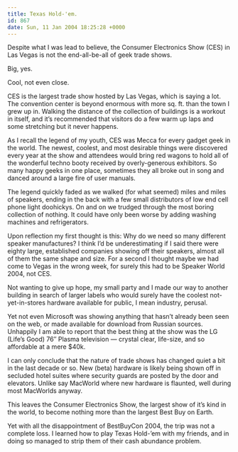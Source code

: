 ```yaml
---
title: Texas Hold-'em.
id: 867
date: Sun, 11 Jan 2004 18:25:28 +0000
---
```


Despite what I was lead to believe, the Consumer Electronics Show (<span class="caps">CES</span>) in Las Vegas is not the end-all-be-all of geek trade shows.  

Big, yes.  

Cool, not even close.  

<span class="caps">CES</span> is the largest trade show hosted by Las Vegas, which is saying a lot. The convention center is beyond enormous with more sq. ft. than the town I grew up in. Walking the distance of the collection of buildings is a workout in itself, and it’s recommended that visitors do a few warm up laps and some stretching but it never happens.  

As I recall the legend of my youth, <span class="caps">CES</span> was Mecca for every gadget geek in the world. The newest, coolest, and most desirable things were discovered every year at the show and attendees would bring red wagons to hold all of the wonderful techno booty received by overly-generous exhibitors. So many happy geeks in one place, sometimes they all broke out in song and danced around a large fire of user manuals.  

The legend quickly faded as we walked (for what seemed) miles and miles of speakers, ending in the back with a few small distributors of low end cell phone light doohickys. On and on we trudged through the most boring collection of nothing. It could have only been worse by adding washing machines and refrigerators.  

Upon reflection my first thought is this: Why do we need so many different speaker manufactures? I think I’d be underestimating if I said there were eighty large, established companies showing off their speakers, almost all of them the same shape and size. For a second I thought maybe we had come to Vegas in the wrong week, for surely this had to be Speaker World 2004, not <span class="caps">CES</span>.  

Not wanting to give up hope, my small party and I made our way to another building in search of larger labels who would surely have the coolest not-yet-in-stores hardware available for public, I mean industry, perusal.  

Yet not even Microsoft was showing anything that hasn’t already been seen on the web, or made available for download from Russian sources. Unhappily I am able to report that the best thing at the show was the LG (Life’s Good) 76″ Plasma television — crystal clear, life-size, and so affordable at a mere $40k.  

I can only conclude that the nature of trade shows has changed quiet a bit in the last decade or so. New (beta) hardware is likely being shown off in secluded hotel suites where security guards are posted by the door and elevators. Unlike say MacWorld where new hardware is flaunted, well during most MacWorlds anyway.  

This leaves the Consumer Electronics Show, the largest show of it’s kind in the world, to become nothing more than the largest Best Buy on Earth.  

Yet with all the disappointment of BestBuyCon 2004, the trip was not a complete loss. I learned how to play Texas Hold-’em with my friends, and in doing so managed to strip them of their cash abundance problem.





